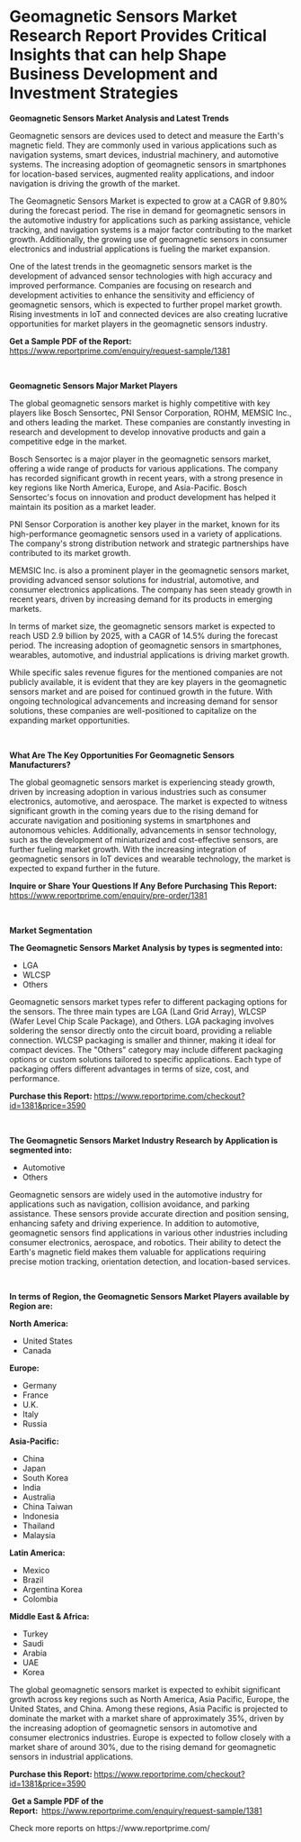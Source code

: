 <p><h1>Geomagnetic Sensors Market Research Report Provides Critical Insights that can help Shape Business Development and Investment Strategies</h1></p><p><strong>Geomagnetic Sensors Market Analysis and Latest Trends</strong></p>
<p><p>Geomagnetic sensors are devices used to detect and measure the Earth's magnetic field. They are commonly used in various applications such as navigation systems, smart devices, industrial machinery, and automotive systems. The increasing adoption of geomagnetic sensors in smartphones for location-based services, augmented reality applications, and indoor navigation is driving the growth of the market.</p><p>The Geomagnetic Sensors Market is expected to grow at a CAGR of 9.80% during the forecast period. The rise in demand for geomagnetic sensors in the automotive industry for applications such as parking assistance, vehicle tracking, and navigation systems is a major factor contributing to the market growth. Additionally, the growing use of geomagnetic sensors in consumer electronics and industrial applications is fueling the market expansion.</p><p>One of the latest trends in the geomagnetic sensors market is the development of advanced sensor technologies with high accuracy and improved performance. Companies are focusing on research and development activities to enhance the sensitivity and efficiency of geomagnetic sensors, which is expected to further propel market growth. Rising investments in IoT and connected devices are also creating lucrative opportunities for market players in the geomagnetic sensors industry.</p></p>
<p><strong>Get a Sample PDF of the Report:&nbsp;</strong> <a href="https://www.reportprime.com/enquiry/request-sample/1381">https://www.reportprime.com/enquiry/request-sample/1381</a></p>
<p>&nbsp;</p>
<p><strong>Geomagnetic Sensors Major Market Players</strong></p>
<p><p>The global geomagnetic sensors market is highly competitive with key players like Bosch Sensortec, PNI Sensor Corporation, ROHM, MEMSIC Inc., and others leading the market. These companies are constantly investing in research and development to develop innovative products and gain a competitive edge in the market.</p><p>Bosch Sensortec is a major player in the geomagnetic sensors market, offering a wide range of products for various applications. The company has recorded significant growth in recent years, with a strong presence in key regions like North America, Europe, and Asia-Pacific. Bosch Sensortec's focus on innovation and product development has helped it maintain its position as a market leader.</p><p>PNI Sensor Corporation is another key player in the market, known for its high-performance geomagnetic sensors used in a variety of applications. The company's strong distribution network and strategic partnerships have contributed to its market growth.</p><p>MEMSIC Inc. is also a prominent player in the geomagnetic sensors market, providing advanced sensor solutions for industrial, automotive, and consumer electronics applications. The company has seen steady growth in recent years, driven by increasing demand for its products in emerging markets.</p><p>In terms of market size, the geomagnetic sensors market is expected to reach USD 2.9 billion by 2025, with a CAGR of 14.5% during the forecast period. The increasing adoption of geomagnetic sensors in smartphones, wearables, automotive, and industrial applications is driving market growth.</p><p>While specific sales revenue figures for the mentioned companies are not publicly available, it is evident that they are key players in the geomagnetic sensors market and are poised for continued growth in the future. With ongoing technological advancements and increasing demand for sensor solutions, these companies are well-positioned to capitalize on the expanding market opportunities.</p></p>
<p>&nbsp;</p>
<p><strong>What Are The Key Opportunities For Geomagnetic Sensors Manufacturers?</strong></p>
<p><p>The global geomagnetic sensors market is experiencing steady growth, driven by increasing adoption in various industries such as consumer electronics, automotive, and aerospace. The market is expected to witness significant growth in the coming years due to the rising demand for accurate navigation and positioning systems in smartphones and autonomous vehicles. Additionally, advancements in sensor technology, such as the development of miniaturized and cost-effective sensors, are further fueling market growth. With the increasing integration of geomagnetic sensors in IoT devices and wearable technology, the market is expected to expand further in the future.</p></p>
<p><strong>Inquire or Share Your Questions If Any Before Purchasing This Report:</strong> <a href="https://www.reportprime.com/enquiry/pre-order/1381">https://www.reportprime.com/enquiry/pre-order/1381</a></p>
<p>&nbsp;</p>
<p><strong>Market Segmentation</strong></p>
<p><strong>The Geomagnetic Sensors Market Analysis by types is segmented into:</strong></p>
<p><ul><li>LGA</li><li>WLCSP</li><li>Others</li></ul></p>
<p><p>Geomagnetic sensors market types refer to different packaging options for the sensors. The three main types are LGA (Land Grid Array), WLCSP (Wafer Level Chip Scale Package), and Others. LGA packaging involves soldering the sensor directly onto the circuit board, providing a reliable connection. WLCSP packaging is smaller and thinner, making it ideal for compact devices. The "Others" category may include different packaging options or custom solutions tailored to specific applications. Each type of packaging offers different advantages in terms of size, cost, and performance.</p></p>
<p><strong>Purchase this Report:&nbsp;</strong><a href="https://www.reportprime.com/checkout?id=1381&price=3590">https://www.reportprime.com/checkout?id=1381&price=3590</a></p>
<p>&nbsp;</p>
<p><strong>The Geomagnetic Sensors Market Industry Research by Application is segmented into:</strong></p>
<p><ul><li>Automotive</li><li>Others</li></ul></p>
<p><p>Geomagnetic sensors are widely used in the automotive industry for applications such as navigation, collision avoidance, and parking assistance. These sensors provide accurate direction and position sensing, enhancing safety and driving experience. In addition to automotive, geomagnetic sensors find applications in various other industries including consumer electronics, aerospace, and robotics. Their ability to detect the Earth's magnetic field makes them valuable for applications requiring precise motion tracking, orientation detection, and location-based services.</p></p>
<p>&nbsp;</p>
<p><strong>In terms of Region, the Geomagnetic Sensors Market Players available by Region are:</strong></p>
<p>
    <p> <strong> North America: </strong>
        <ul>
            <li>United States</li>
            <li>Canada</li>
        </ul>
        </p> 
    <p> <strong> Europe: </strong>
        <ul>
            <li>Germany</li>
            <li>France</li>
            <li>U.K.</li>
            <li>Italy</li>
            <li>Russia</li>
        </ul>
        </p> 
    <p> <strong> Asia-Pacific: </strong>
        <ul>
            <li>China</li>
            <li>Japan</li>
            <li>South Korea</li>
            <li>India</li>
            <li>Australia</li>
            <li>China Taiwan</li>
            <li>Indonesia</li>
            <li>Thailand</li>
            <li>Malaysia</li>
        </ul>
        </p> 
    <p> <strong> Latin America: </strong>
        <ul>
            <li>Mexico</li>
            <li>Brazil</li>
            <li>Argentina Korea</li>
            <li>Colombia</li>
        </ul>
        </p> 
    <p> <strong> Middle East & Africa: </strong>
        <ul>
            <li>Turkey</li>
            <li>Saudi</li>
            <li>Arabia</li>
            <li>UAE</li>
            <li>Korea</li>
        </ul>
    </p>
    </p>
<p><p>The global geomagnetic sensors market is expected to exhibit significant growth across key regions such as North America, Asia Pacific, Europe, the United States, and China. Among these regions, Asia Pacific is projected to dominate the market with a market share of approximately 35%, driven by the increasing adoption of geomagnetic sensors in automotive and consumer electronics industries. Europe is expected to follow closely with a market share of around 30%, due to the rising demand for geomagnetic sensors in industrial applications.</p></p>
<p><strong>Purchase this Report: </strong><a href="https://www.reportprime.com/checkout?id=1381&price=3590">https://www.reportprime.com/checkout?id=1381&price=3590</a></p>
<p>&nbsp;<strong>Get a Sample PDF of the Report:&nbsp;&nbsp;</strong><a href="https://www.reportprime.com/enquiry/request-sample/1381">https://www.reportprime.com/enquiry/request-sample/1381</a></p>
<p><strong></strong></p>
<p>Check more reports on https://www.reportprime.com/</p>